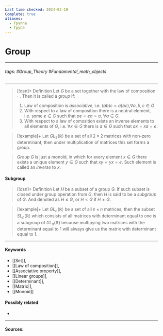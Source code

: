 ```yaml
---
Last time checked: 2024-02-19
Complete: true
aliases:
  - Группа
  - Група
---
```

# Group
***
###### tags: #Group_Theory #Fundamental_math_objects 
***
>[!dsn]+ Definition
>Let $G$ be a set together with the law of composition $\cdot$ . Then it is called a *group* if:
>1. Law of composition is *associative*, i.e. $(ab)c=a(bc)$,$\forall a,b,c\in G$
>2. With respect to a law of composition there is a neutral element, i.e. some $e\in G$ such that $ae=ea=a$, $\forall a\in G$.
>3. With respect to a law of comosition exists an inverse elements to all elements of $G$, i.e. $\forall x\in G$ there is $a\in G$ such that $ax=xa=e$.

>[!example]+
>Let $GL_{2}(\mathbb{R})$ be a set of all $2\times2$ matrices with non-zero determinant, then under multiplication of matrices this set forms a group.

>*Group* $G$ is just a monoid, in which for every element $x\in G$ there exists a unique element $y\in G$ such that $xy=yx=e$. Such element is called an *inverse* to $x$.

#### Subgroup
>[!dsn]+ Definition
>Let $H$ be a subset of a group $G$. If such subset is closed under group operation from $G$, then $H$ is said to be a *subgroup* of $G$. And denoted as $H\leqslant G$, or $H<G$ if $H\ne G$. 

>[!example]+
>Let $GL_{n}(\mathbb{R})$ be a set of all $n\times n$ matrices, then the subset $SL_{n}(\mathbb{R})$ which consists of all matrices with determinant equal to one is a subgroup of $GL_{n}(\mathbb{R})$ because multipying two matrices with the determinant equal to $1$ will always give us the matrix with determinant equal to $1$.
***
#### Keywords
- [[Set]],
- [[Law of composition]],
- [[Associative property]],
- [[Linear groups]],
- [[Determinant]],
- [[Matrix]],
- [[Monoid]]
#### Possibly related
- 
***
#### Sources: